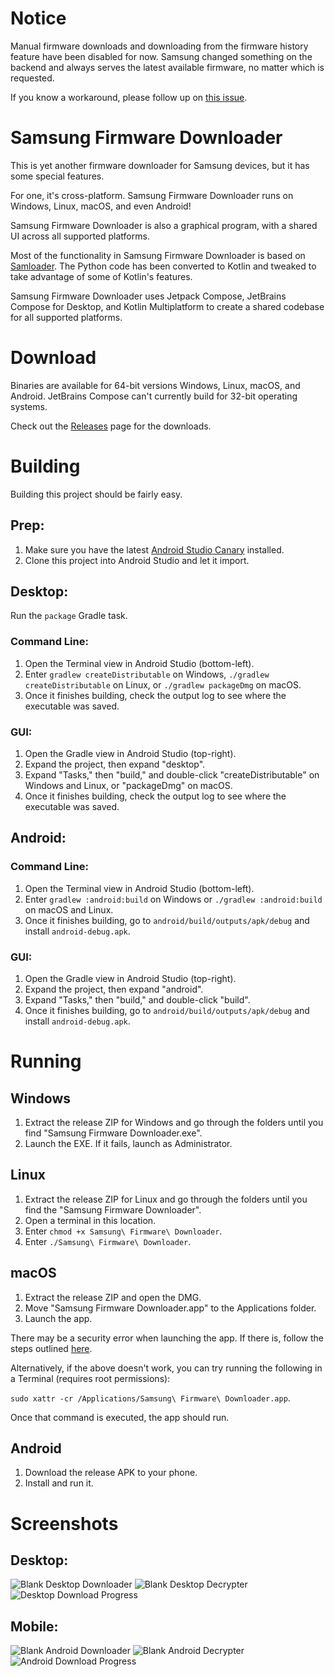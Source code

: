 # Notice
Manual firmware downloads and downloading from the firmware history feature have been disabled for now. Samsung changed something on the backend and always serves the latest available firmware, no matter which is requested.

If you know a workaround, please follow up on [this issue](https://github.com/zacharee/SamloaderKotlin/issues/10).

# Samsung Firmware Downloader
This is yet another firmware downloader for Samsung devices, but it has some special features.

For one, it's cross-platform. Samsung Firmware Downloader runs on Windows, Linux, macOS, and even Android! 

Samsung Firmware Downloader is also a graphical program, with a shared UI across all supported platforms.

Most of the functionality in Samsung Firmware Downloader is based on [Samloader](https://github.com/nlscc/samloader). The Python code has been converted to Kotlin and tweaked to take advantage of some of Kotlin's features.

Samsung Firmware Downloader uses Jetpack Compose, JetBrains Compose for Desktop, and Kotlin Multiplatform to create a shared codebase for all supported platforms.

# Download
Binaries are available for 64-bit versions Windows, Linux, macOS, and Android. JetBrains Compose can't currently build for 32-bit operating systems.

Check out the [Releases](https://github.com/zacharee/SamloaderKotlin/releases) page for the downloads.

# Building
Building this project should be fairly easy.

## Prep:
1. Make sure you have the latest [Android Studio Canary](https://developer.android.com/studio/preview) installed.
2. Clone this project into Android Studio and let it import.
   
## Desktop:
Run the `package` Gradle task.

### Command Line:
1. Open the Terminal view in Android Studio (bottom-left).
2. Enter `gradlew createDistributable` on Windows, `./gradlew createDistributable` on Linux, or `./gradlew packageDmg` on macOS.
3. Once it finishes building, check the output log to see where the executable was saved.

### GUI:
1. Open the Gradle view in Android Studio (top-right).
2. Expand the project, then expand "desktop".
3. Expand "Tasks," then "build," and double-click "createDistributable" on Windows and Linux, or "packageDmg" on macOS.
4. Once it finishes building, check the output log to see where the executable was saved.

## Android:

### Command Line:
1. Open the Terminal view in Android Studio (bottom-left).
2. Enter `gradlew :android:build` on Windows or `./gradlew :android:build` on macOS and Linux.
3. Once it finishes building, go to `android/build/outputs/apk/debug` and install `android-debug.apk`.

### GUI:
1. Open the Gradle view in Android Studio (top-right).
2. Expand the project, then expand "android".
3. Expand "Tasks," then "build," and double-click "build".
4. Once it finishes building, go to `android/build/outputs/apk/debug` and install `android-debug.apk`.

# Running

## Windows

1. Extract the release ZIP for Windows and go through the folders until you find "Samsung Firmware Downloader.exe".
2. Launch the EXE. If it fails, launch as Administrator.

## Linux

1. Extract the release ZIP for Linux and go through the folders until you find the "Samsung Firmware Downloader".
2. Open a terminal in this location.
3. Enter `chmod +x Samsung\ Firmware\ Downloader`.
4. Enter `./Samsung\ Firmware\ Downloader`.

## macOS

1. Extract the release ZIP and open the DMG.
2. Move "Samsung Firmware Downloader.app" to the Applications folder.
3. Launch the app.

There may be a security error when launching the app. If there is, follow the steps outlined [here](https://github.com/hashicorp/terraform/issues/23033#issuecomment-542302933).

Alternatively, if the above doesn't work, you can try running the following in a Terminal (requires root permissions):

`sudo xattr -cr /Applications/Samsung\ Firmware\ Downloader.app`.

Once that command is executed, the app should run.

## Android

1. Download the release APK to your phone.
2. Install and run it.

# Screenshots

## Desktop:

![Blank Desktop Downloader](/screenshots/DesktopDownloadViewBlank.png)
![Blank Desktop Decrypter](/screenshots/DesktopDecryptViewBlank.png)
![Desktop Download Progress](/screenshots/DesktopDownloadViewProgress.png)

## Mobile:
![Blank Android Downloader](/screenshots/AndroidDownloadViewBlank.jpg)
![Blank Android Decrypter](/screenshots/AndroidDecryptViewBlank.jpg)
![Android Download Progress](/screenshots/AndroidDownloadViewProgress.jpg)
